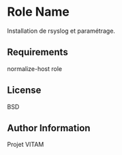 Role Name
=========

Installation de rsyslog et paramétrage.

Requirements
------------

normalize-host role



License
-------

BSD

Author Information
------------------

Projet VITAM
